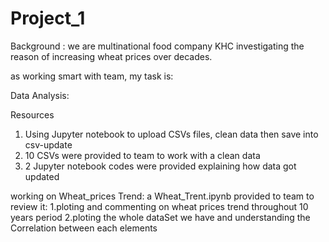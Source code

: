 # Project_1

Background : we are multinational food company KHC investigating the reason of increasing wheat prices over decades.

as working smart with team, my task is:

Data Analysis:

Resources
1. Using Jupyter notebook to upload CSVs files, clean data then save into csv-update
2. 10 CSVs were provided to team to work with a clean data
3. 2 Jupyter notebook codes were provided explaining how data got updated

working on Wheat_prices Trend:
a Wheat_Trent.ipynb provided to team to review it:
1.ploting and commenting  on wheat prices trend throughout 10 years period
2.ploting the whole dataSet we have and understanding the Correlation between each elements

